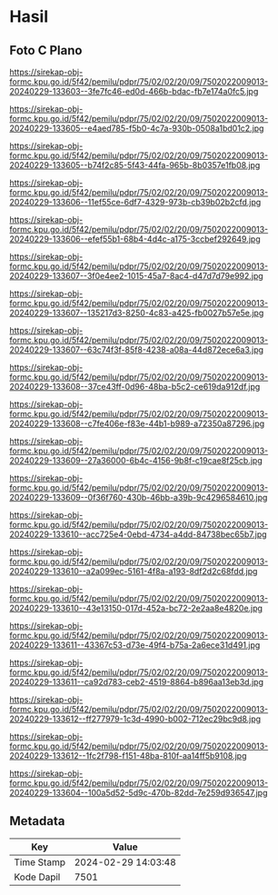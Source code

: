 # Hasil

## Foto C Plano

https://sirekap-obj-formc.kpu.go.id/5f42/pemilu/pdpr/75/02/02/20/09/7502022009013-20240229-133603--3fe7fc46-ed0d-466b-bdac-fb7e174a0fc5.jpg

https://sirekap-obj-formc.kpu.go.id/5f42/pemilu/pdpr/75/02/02/20/09/7502022009013-20240229-133605--e4aed785-f5b0-4c7a-930b-0508a1bd01c2.jpg

https://sirekap-obj-formc.kpu.go.id/5f42/pemilu/pdpr/75/02/02/20/09/7502022009013-20240229-133605--b74f2c85-5f43-44fa-965b-8b0357e1fb08.jpg

https://sirekap-obj-formc.kpu.go.id/5f42/pemilu/pdpr/75/02/02/20/09/7502022009013-20240229-133606--11ef55ce-6df7-4329-973b-cb39b02b2cfd.jpg

https://sirekap-obj-formc.kpu.go.id/5f42/pemilu/pdpr/75/02/02/20/09/7502022009013-20240229-133606--efef55b1-68b4-4d4c-a175-3ccbef292649.jpg

https://sirekap-obj-formc.kpu.go.id/5f42/pemilu/pdpr/75/02/02/20/09/7502022009013-20240229-133607--3f0e4ee2-1015-45a7-8ac4-d47d7d79e992.jpg

https://sirekap-obj-formc.kpu.go.id/5f42/pemilu/pdpr/75/02/02/20/09/7502022009013-20240229-133607--135217d3-8250-4c83-a425-fb0027b57e5e.jpg

https://sirekap-obj-formc.kpu.go.id/5f42/pemilu/pdpr/75/02/02/20/09/7502022009013-20240229-133607--63c74f3f-85f8-4238-a08a-44d872ece6a3.jpg

https://sirekap-obj-formc.kpu.go.id/5f42/pemilu/pdpr/75/02/02/20/09/7502022009013-20240229-133608--37ce43ff-0d96-48ba-b5c2-ce619da912df.jpg

https://sirekap-obj-formc.kpu.go.id/5f42/pemilu/pdpr/75/02/02/20/09/7502022009013-20240229-133608--c7fe406e-f83e-44b1-b989-a72350a87296.jpg

https://sirekap-obj-formc.kpu.go.id/5f42/pemilu/pdpr/75/02/02/20/09/7502022009013-20240229-133609--27a36000-6b4c-4156-9b8f-c19cae8f25cb.jpg

https://sirekap-obj-formc.kpu.go.id/5f42/pemilu/pdpr/75/02/02/20/09/7502022009013-20240229-133609--0f36f760-430b-46bb-a39b-9c4296584610.jpg

https://sirekap-obj-formc.kpu.go.id/5f42/pemilu/pdpr/75/02/02/20/09/7502022009013-20240229-133610--acc725e4-0ebd-4734-a4dd-84738bec65b7.jpg

https://sirekap-obj-formc.kpu.go.id/5f42/pemilu/pdpr/75/02/02/20/09/7502022009013-20240229-133610--a2a099ec-5161-4f8a-a193-8df2d2c68fdd.jpg

https://sirekap-obj-formc.kpu.go.id/5f42/pemilu/pdpr/75/02/02/20/09/7502022009013-20240229-133610--43e13150-017d-452a-bc72-2e2aa8e4820e.jpg

https://sirekap-obj-formc.kpu.go.id/5f42/pemilu/pdpr/75/02/02/20/09/7502022009013-20240229-133611--43367c53-d73e-49f4-b75a-2a6ece31d491.jpg

https://sirekap-obj-formc.kpu.go.id/5f42/pemilu/pdpr/75/02/02/20/09/7502022009013-20240229-133611--ca92d783-ceb2-4519-8864-b896aa13eb3d.jpg

https://sirekap-obj-formc.kpu.go.id/5f42/pemilu/pdpr/75/02/02/20/09/7502022009013-20240229-133612--ff277979-1c3d-4990-b002-712ec29bc9d8.jpg

https://sirekap-obj-formc.kpu.go.id/5f42/pemilu/pdpr/75/02/02/20/09/7502022009013-20240229-133612--1fc2f798-f151-48ba-810f-aa14ff5b9108.jpg

https://sirekap-obj-formc.kpu.go.id/5f42/pemilu/pdpr/75/02/02/20/09/7502022009013-20240229-133604--100a5d52-5d9c-470b-82dd-7e259d936547.jpg


## Metadata

| Key        | Value               |
| ---------- | ------------------- |
| Time Stamp | 2024-02-29 14:03:48 |
| Kode Dapil | 7501                |



